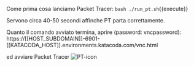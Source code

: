 Come prima cosa lanciamo Packet Tracer:
`bash ./run_pt.sh`{{execute}}

Servono circa 40-50 secondi affinche PT parta correttamente.

Quanto il comando avviato termina, aprire (password: vncpassword):
https://[[HOST_SUBDOMAIN]]-6901-[[KATACODA_HOST]].environments.katacoda.com/vnc.html

ed avviare Packet Tracer ![PT-icon](https://github.com/daniele-moro/katacoda-scenarios/raw/master/PacketTracer/images/pt-iconpng)


